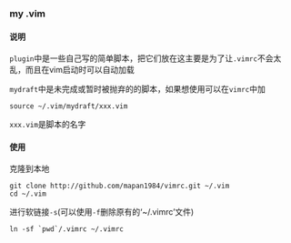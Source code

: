 ### my .vim

#### 说明

`plugin`中是一些自己写的简单脚本，把它们放在这主要是为了让`.vimrc`不会太乱，而且在vim启动时可以自动加载

`mydraft`中是未完成或暂时被抛弃的的脚本，如果想使用可以在`vimrc`中加

    source ~/.vim/mydraft/xxx.vim

`xxx.vim`是脚本的名字

#### 使用

克隆到本地

    git clone http://github.com/mapan1984/vimrc.git ~/.vim 
    cd ~/.vim 

进行软链接`-s`(可以使用`-f`删除原有的‘~/.vimrc’文件)

    ln -sf `pwd`/.vimrc ~/.vimrc
